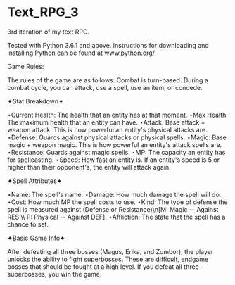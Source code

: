 # Text_RPG_3
3rd iteration of my text RPG.

Tested with Python 3.6.1 and above. Instructions for downloading and installing Python can be found at www.python.org/

Game Rules:

The rules of the game are as follows:
Combat is turn-based. During a combat cycle, you can attack, use a spell, use an item, or concede. 

✦Stat Breakdown✦

⋆Current Health: The health that an entity has at that moment.
⋆Max Health: The maximum health that an entity can have.
⋆Attack: Base attack + weapon attack. This is how powerful an entity's physical attacks are.
⋆Defense: Guards against physical attacks or physical spells.
⋆Magic: Base magic + weapon magic. This is how powerful an entity's attack spells are.
⋆Resistance: Guards against magic spells.
⋆MP: The capacity an entity has for spellcasting.
⋆Speed: How fast an entity is. If an entity's speed is 5 or higher than their opponent's, the entity will attack again.

✦Spell Attributes✦

⋆Name: The spell's name.
⋆Damage: How much damage the spell will do.
⋆Cost: How much MP the spell costs to use.
⋆Kind: The type of defense the spell is measured against (Defense or Resistance)\n[M: Magic -- Against RES \\\ P: Physical -- Against DEF].
⋆Affliction: The state that the spell has a chance to set.

✦Basic Game Info✦

After defeating all three bosses (Magus, Erika, and Zombor), the player unlocks the ability to fight superbosses. These are difficult, endgame bosses that should be fought at a high level. If you defeat all three superbosses, you win the game.
